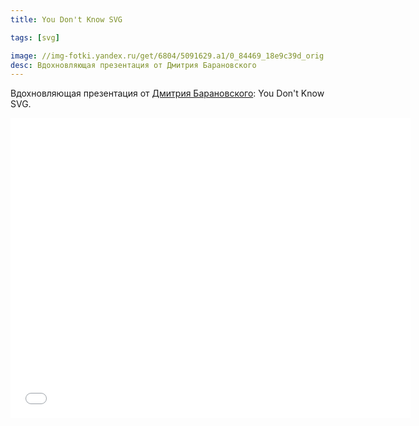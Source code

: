 ```yaml
---
title: You Don't Know SVG

tags: [svg]

image: //img-fotki.yandex.ru/get/6804/5091629.a1/0_84469_18e9c39d_orig
desc: Вдохновляющая презентация от Дмитрия Барановского
---
```


Вдохновляющая презентация от <a href="https://twitter.com/DmitryBaranovsk">Дмитрия Барановского</a>: You Don't Know SVG.<!--more-->

<iframe width="640" height="480" src="//www.youtube.com/embed/SeLOt_BRAqc" frameborder="0" allowfullscreen></iframe>
